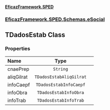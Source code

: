 #### [EficazFramework.SPED](EficazFrameworkSPED.md 'EficazFramework SPED')
### [EficazFramework.SPED.Schemas.eSocial](EficazFramework.SPED.Schemas.eSocial.md 'EficazFramework.SPED.Schemas.eSocial')

## TDadosEstab Class
### Properties

| Name | Type | |
| :--- | :---: | :--- |
| cnaePrep | `String` |  |
| aliqGilrat | `TDadosEstabAliqGilrat` |  |
| infoCaepf | `TDadosEstabInfoCaepf` |  |
| infoObra | `TDadosEstabInfoObra` |  |
| infoTrab | `TDadosEstabInfoTrab` |  |

